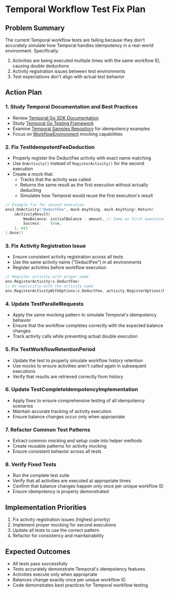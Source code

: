 # Temporal Workflow Test Fix Plan

## Problem Summary

The current Temporal workflow tests are failing because they don't accurately simulate how Temporal handles idempotency in a real-world environment. Specifically:

1. Activities are being executed multiple times with the same workflow ID, causing double deductions
2. Activity registration issues between test environments
3. Test expectations don't align with actual test behavior

## Action Plan

### 1. Study Temporal Documentation and Best Practices

- Review [Temporal Go SDK Documentation](https://docs.temporal.io/dev-guide/go) 
- Study [Temporal Go Testing Framework](https://docs.temporal.io/dev-guide/go/testing)
- Examine [Temporal Samples Repository](https://github.com/temporalio/samples-go) for idempotency examples
- Focus on [WorkflowEnvironment](https://pkg.go.dev/go.temporal.io/sdk/testsuite#WorkflowEnvironment) mocking capabilities

### 2. Fix TestIdempotentFeeDeduction

- Properly register the DeductFee activity with exact name matching
- Use `OnActivity()` instead of `RegisterActivity()` for the second execution
- Create a mock that:
  - Tracks that the activity was called
  - Returns the same result as the first execution without actually deducting
  - Simulates how Temporal would reuse the first execution's result

```go
// Example fix for second execution
env2.OnActivity("DeductFee", mock.Anything, mock.Anything).Return(
    &ActivityResult{
        NewBalance: initialBalance - amount, // Same as first execution
        Success:    true,
    }, nil
).Once()
```

### 3. Fix Activity Registration Issue

- Ensure consistent activity registration across all tests
- Use the same activity name ("DeductFee") in all environments
- Register activities before workflow execution

```go
// Register activity with proper name
env.RegisterActivity(s.DeductFee)
// Or explicitly with the activity name
env.RegisterActivityWithOptions(s.DeductFee, activity.RegisterOptions{Name: "DeductFee"})
```

### 4. Update TestParallelRequests

- Apply the same mocking pattern to simulate Temporal's idempotency behavior
- Ensure that the workflow completes correctly with the expected balance changes
- Track activity calls while preventing actual double execution

### 5. Fix TestWorkflowRetentionPeriod

- Update the test to properly simulate workflow history retention
- Use mocks to ensure activities aren't called again in subsequent executions
- Verify that results are retrieved correctly from history

### 6. Update TestCompleteIdempotencyImplementation

- Apply fixes to ensure comprehensive testing of all idempotency scenarios
- Maintain accurate tracking of activity execution
- Ensure balance changes occur only when appropriate

### 7. Refactor Common Test Patterns

- Extract common mocking and setup code into helper methods
- Create reusable patterns for activity mocking
- Ensure consistent behavior across all tests

### 8. Verify Fixed Tests

- Run the complete test suite
- Verify that all activities are executed at appropriate times
- Confirm that balance changes happen only once per unique workflow ID
- Ensure idempotency is properly demonstrated

## Implementation Priorities

1. Fix activity registration issues (highest priority)
2. Implement proper mocking for second executions
3. Update all tests to use the correct pattern
4. Refactor for consistency and maintainability

## Expected Outcomes

- All tests pass successfully
- Tests accurately demonstrate Temporal's idempotency features
- Activities execute only when appropriate
- Balances change exactly once per unique workflow ID
- Code demonstrates best practices for Temporal workflow testing

